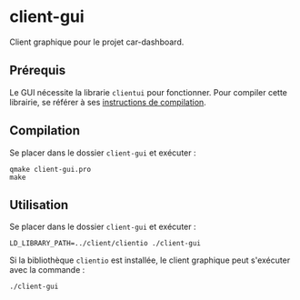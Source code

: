 # client-gui

Client graphique pour le projet car-dashboard.

## Prérequis

Le GUI nécessite la librarie `clientui` pour fonctionner. Pour compiler cette librairie, se référer à ses [instructions de compilation](../client/README.md#compilation).

## Compilation

Se placer dans le dossier `client-gui` et exécuter :

    qmake client-gui.pro
    make

## Utilisation

Se placer dans le dossier `client-gui` et exécuter :

    LD_LIBRARY_PATH=../client/clientio ./client-gui

Si la bibliothèque `clientio` est installée, le client graphique peut s'exécuter avec la commande :

    ./client-gui
